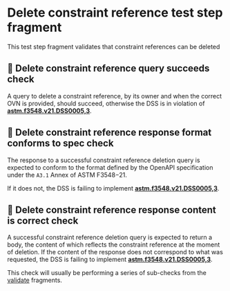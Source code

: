 # Delete constraint reference test step fragment

This test step fragment validates that constraint references can be deleted

## 🛑 Delete constraint reference query succeeds check

A query to delete a constraint reference, by its owner and when the correct OVN is provided, should succeed, otherwise the DSS is in violation of **[astm.f3548.v21.DSS0005,3](../../../../../../../requirements/astm/f3548/v21.md)**.

## 🛑 Delete constraint reference response format conforms to spec check

The response to a successful constraint reference deletion query is expected to conform to the format defined by the OpenAPI specification under the `A3.1` Annex of ASTM F3548−21.

If it does not, the DSS is failing to implement **[astm.f3548.v21.DSS0005,3](../../../../../../../requirements/astm/f3548/v21.md)**.

## 🛑 Delete constraint reference response content is correct check

A successful constraint reference deletion query is expected to return a body, the content of which reflects the constraint reference at the moment of deletion.
If the content of the response does not correspond to what was requested, the DSS is failing to implement **[astm.f3548.v21.DSS0005,3](../../../../../../../requirements/astm/f3548/v21.md)**.

This check will usually be performing a series of sub-checks from the [validate](../validate) fragments.
